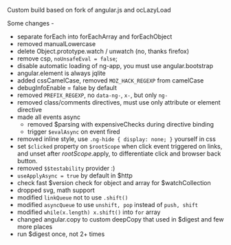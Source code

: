 Custom build based on fork of angular.js and ocLazyLoad

Some changes -
- separate forEach into forEachArray and forEachObject
- removed manualLowercase
- delete Object.prototype.watch / unwatch (no, thanks firefox)
- remove csp, `noUnsafeEval = false`;
- disable automatic loading of ng-app, you must use angular.bootstrap
- angular.element is always jqlite
- added cssCamelCase, removed `MOZ_HACK_REGEXP` from camelCase
- debugInfoEnable = false by default
- removed `PREFIX_REGEXP`, no `data-ng-`, `x-`, but only `ng-`
- removed class/comments directives, must use only attribute or element directive
- made all events async
  - removed $parsing with expensiveChecks during directive binding
  - trigger `$evalAsync` on event fired
- removed inline style, use `.ng-hide { display: none; }` yourself in css
- set `$clicked` property on `$rootScope` when click event triggered on links, and unset after $rootScope.$apply,
to differentiate click and browser back button.
- removed `$$testability` provider :)
- `useApplyAsync = true` by default in $http
- check fast $version check for object and array for $watchCollection
- dropped svg, math support
- modified `linkQueue` not to use `.shift()`
- modified `asyncQueue` to use `unshift, pop` instead of `push, shift`
- modified `while(x.length) x.shift()` into `for` array
- changed angular.copy to custom deepCopy that used in $digest and few more places
- run $digest once, not 2+ times
